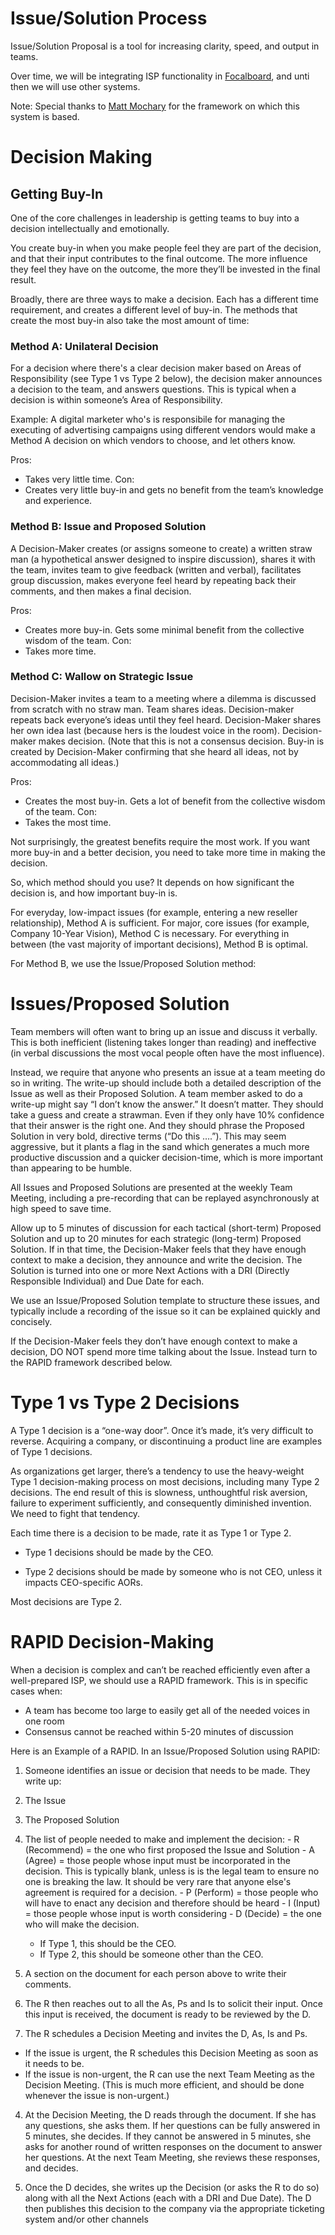 # Issue/Solution Process

Issue/Solution Proposal is a tool for increasing clarity, speed, and output in teams.

Over time, we will be integrating ISP functionality in [Focalboard](https://focalboard.com), and unti then we will use other systems.

Note: Special thanks to [Matt Mochary](https://www.linkedin.com/in/matt-mochary-34bb4/) for the framework on which this system is based.

# Decision Making

## Getting Buy-In 

One of the core challenges in leadership is getting teams to buy into a decision intellectually and emotionally.

You create buy-in when you make people feel they are part of the decision, and that their input contributes to the final outcome. The more influence they feel they have on the outcome, the more they’ll be invested in the final result.

Broadly, there are three ways to make a decision. Each has a different time requirement, and creates a different level of buy-in. The methods that create the most buy-in also take the most amount of time: 
  
### Method A: Unilateral Decision 

For a decision where there's a clear decision maker based on Areas of Responsibility (see Type 1 vs Type 2 below), the decision maker announces a decision to the team, and answers questions. This is typical when a decision is within someone’s Area of Responsibility. 

Example: A digital marketer who's is responsibile for managing the executing of advertising campaigns using different vendors would make a Method A decision on which vendors to choose, and let others know. 

Pros: 	
- Takes very little time.
Con:    	
- Creates very little buy-in and gets no benefit from the team’s knowledge and experience. 

### Method B: Issue and Proposed Solution 

A Decision-Maker creates (or assigns someone to create) a written straw man (a hypothetical answer designed to inspire discussion), shares it with the team, invites team to give feedback (written and verbal), facilitates group discussion, makes everyone feel heard by repeating back their comments, and then makes a final decision.

Pros: 	
- Creates more buy-in. Gets some minimal benefit from the collective wisdom of the team.
Con:   	
- Takes more time.

### Method C: Wallow on Strategic Issue 

Decision-Maker invites a team to a meeting where a dilemma is discussed from scratch with no straw man. Team shares ideas. Decision-maker repeats back everyone’s ideas until they feel heard.  Decision-Maker shares her own idea last (because hers is the loudest voice in the room). Decision-maker makes decision.  (Note that this is not a consensus decision.  Buy-in is created by Decision-Maker confirming that she heard all ideas, not by accommodating all ideas.)

Pros: 	
- Creates the most buy-in. Gets a lot of benefit from the collective wisdom of the team.
Con:   	
- Takes the most time.
 
Not surprisingly, the greatest benefits require the most work. If you want more buy-in and a better decision, you need to take more time in making the decision.

So, which method should you use? It depends on how significant the decision is, and how important buy-in is.

For everyday, low-impact issues (for example, entering a new reseller relationship), Method A is sufficient. For major, core issues (for example, Company 10-Year Vision), Method C is necessary. For everything in between (the vast majority of important decisions), Method B is optimal.

For Method B, we use the Issue/Proposed Solution method: 

# Issues/Proposed Solution

Team members will often want to bring up an issue and discuss it verbally.  This is both inefficient (listening takes longer than reading) and ineffective (in verbal discussions the most vocal people often have the most influence).

Instead, we require that anyone who presents an issue at a team meeting do so in writing.  The write-up should include both a detailed description of the Issue as well as their Proposed Solution.  A team member asked to do a write-up might say “I don’t know the answer.”  It doesn’t matter.  They should take a guess and create a strawman.  Even if they only have 10% confidence that their answer is the right one.  And they should phrase the Proposed Solution in very bold, directive terms (“Do this ….”). This may seem aggressive, but it plants a flag in the sand which generates a much more productive discussion and a quicker decision-time, which is more important than appearing to be humble.

All Issues and Proposed Solutions are presented at the weekly Team Meeting, including a pre-recording that can be replayed asynchronously at high speed to save time.  

Allow up to 5 minutes of discussion for each tactical (short-term) Proposed Solution and up to 20 minutes for each strategic (long-term) Proposed Solution.  If in that time, the Decision-Maker feels that they have enough context to make a decision, they announce and write the decision. The Solution is turned into one or more Next Actions with a DRI (Directly Responsible Individual) and Due Date for each. 

We use an Issue/Proposed Solution template to structure these issues, and typically include a recording of the issue so it can be explained quickly and concisely.

If the Decision-Maker feels they don’t have enough context to make a decision, DO NOT spend more time talking about the Issue. Instead turn to the RAPID framework described below.

# Type 1 vs Type 2 Decisions

A Type 1 decision is a “one-way door”. Once it’s made, it’s very difficult to reverse. Acquiring a company, or discontinuing a product line are examples of Type 1 decisions. 

As organizations get larger, there’s a tendency to use the heavy-weight Type 1 decision-making process on most decisions, including many Type 2 decisions. The end result of this is slowness, unthoughtful risk aversion, failure to experiment sufficiently, and consequently diminished invention. We need to fight that tendency. 

Each time there is a decision to be made, rate it as Type 1 or Type 2. 

- Type 1 decisions should be made by the CEO. 

- Type 2 decisions should be made by someone who is not CEO, unless it impacts CEO-specific AORs. 

Most decisions are Type 2. 

# RAPID Decision-Making

When a decision is complex and can’t be reached efficiently even after a well-prepared ISP, we should use a RAPID framework. This is in specific cases when: 

- A team has become too large to easily get all of the needed voices in one room
- Consensus cannot be reached within 5-20 minutes of discussion

Here is an Example of a RAPID. In an Issue/Proposed Solution using RAPID: 

1. Someone identifies an issue or decision that needs to be made.  They write up:

  1. The Issue
  2. The Proposed Solution
  3. The list of people needed to make and implement the decision:
    - R (Recommend) = the one who first proposed the Issue and Solution
    - A (Agree) = those people whose input must be incorporated in the decision. This is typically blank, unless is is the legal team to ensure no one is breaking the law. It should be very rare that anyone else's agreement is required for a decision. 
    - P (Perform) = those people who will have to enact any decision and therefore should be heard
    - I (Input) = those people whose input is worth considering
    - D (Decide) = the one who will make the decision. 
      - If Type 1, this should be the CEO.
      - If Type 2, this should be someone other than the CEO.
  4. A section on the document for each person above to write their comments.

2. The R then reaches out to all the As, Ps and Is to solicit their input. Once this input is received, the document is ready to be reviewed by the D.

3. The R schedules a Decision Meeting and invites the D, As, Is and Ps.
  - If the issue is urgent, the R schedules this Decision Meeting as soon as it needs to be.
  - If the issue is non-urgent, the R can use the next Team Meeting as the Decision Meeting.  (This is much more efficient, and should be done whenever the issue is non-urgent.)

4. At the Decision Meeting, the D reads through the document.  If she has any questions, she asks them.  If her questions can be fully answered in 5 minutes, she decides.  If they cannot be answered in 5 minutes, she asks for another round of written responses on the document to answer her questions.  At the next Team Meeting, she reviews these responses, and decides.

5. Once the D decides, she writes up the Decision (or asks the R to do so) along with all the Next Actions (each with a DRI and Due Date).  The D then publishes this decision to the company via the appropriate ticketing system and/or other channels






